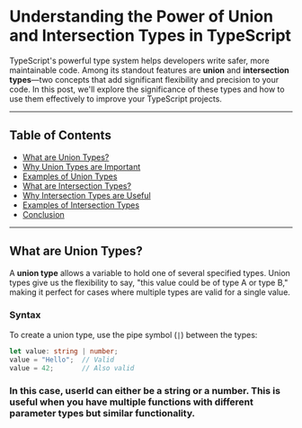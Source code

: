 # Understanding the Power of Union and Intersection Types in TypeScript
TypeScript's powerful type system helps developers write safer, more maintainable code. Among its standout features are **union** and **intersection types**—two concepts that add significant flexibility and precision to your code. In this post, we'll explore the significance of these types and how to use them effectively to improve your TypeScript projects.

---

## Table of Contents
- [What are Union Types?](#what-are-union-types)
- [Why Union Types are Important](#why-union-types-are-important)
- [Examples of Union Types](#examples-of-union-types)
- [What are Intersection Types?](#what-are-intersection-types)
- [Why Intersection Types are Useful](#why-intersection-types-are-useful)
- [Examples of Intersection Types](#examples-of-intersection-types)
- [Conclusion](#conclusion)

---

## What are Union Types?

A **union type** allows a variable to hold one of several specified types. Union types give us the flexibility to say, "this value could be of type A or type B," making it perfect for cases where multiple types are valid for a single value.

### Syntax
To create a union type, use the pipe symbol (`|`) between the types:

```typescript
let value: string | number;
value = "Hello";  // Valid
value = 42;       // Also valid
```

### In this case, userId can either be a string or a number. This is useful when you have multiple functions with different parameter types but similar functionality.
